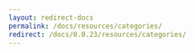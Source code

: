 ```yaml
---
layout: redirect-docs
permalink: /docs/resources/categories/
redirect: /docs/0.0.23/resources/categories/
---
```

